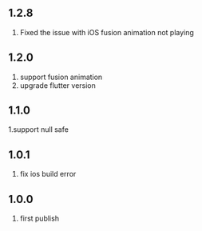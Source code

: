## 1.2.8

1. Fixed the issue with iOS fusion animation not playing

## 1.2.0

1. support fusion animation
2. upgrade flutter version

## 1.1.0

1.support null safe

## 1.0.1

1. fix ios build error

## 1.0.0

1. first publish

